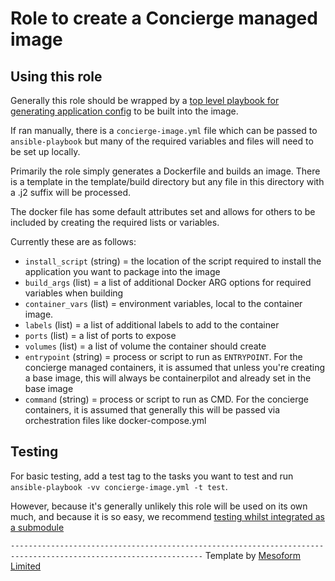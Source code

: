 # Role to create a Concierge managed image 

## Using this role

Generally this role should be wrapped by a [top level playbook for generating application 
config](https://github.com/mesoform/concierge-app-playbook) to be built into the image.

If ran manually, there is a `concierge-image.yml` file which can be passed to `ansible-playbook` but many of the required variables
and files will need to be set up locally.

Primarily the role simply generates a Dockerfile and builds an image. There is a template in the template/build directory but any 
file in this directory with a .j2 suffix will be processed.

The docker file has some default attributes set and allows for others to be included by creating the required lists or variables.

Currently these are as follows:

* `install_script` (string) = the location of the script required to install the application you want to package into the image
* `build_args` (list) = a list of additional Docker ARG options for required variables when building
* `container_vars` (list) = environment variables, local to the container image.
* `labels` (list) = a list of additional labels to add to the container 
* `ports` (list) =  a list of ports to expose
* `volumes` (list) = a list of volume the container should create
* `entrypoint` (string) = process or script to run as `ENTRYPOINT`. For the concierge managed containers, it is assumed that unless 
you're creating a base image, this will always be containerpilot and already set in the base image
* `command` (string) = process or script to run as CMD. For the concierge containers, it is assumed that generally this will be 
passed via orchestration files like docker-compose.yml

## Testing
For basic testing, add a test tag to the tasks you want to test and run `ansible-playbook -vv concierge-image.yml -t test`.

However, because it's generally unlikely this role will be used on its own much, and because it is so easy, we recommend
 [testing whilst integrated as a submodule](https://github.com/mesoform/concierge-app-playbook/blob/master/README.md#submodules)

`-----------------------------------------------------------------------------------------------------------------`
Template by [Mesoform Limited](http://www.mesoform.com)